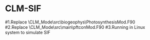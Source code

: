 # CLM-SIF
#1.Replace \CLM_Mode\src\biogeophys\PhotosynthesisMod.F90
#2.Replace \CLM_Mode\src\main\pftconMod.F90
#3.Running in Linux system to simulate SIF 
